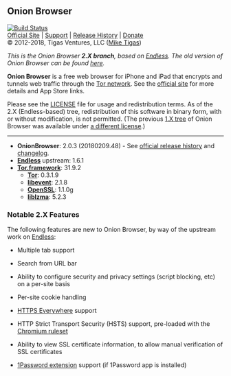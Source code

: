 ## Onion Browser

[![Build Status](https://travis-ci.org/mtigas/OnionBrowser.svg?branch=2.X)](https://travis-ci.org/mtigas/OnionBrowser)  
[Official Site][official] | [Support][help] | [Release History][releases] | [Donate][donate]  
&copy; 2012-2018, Tigas Ventures, LLC ([Mike Tigas][miketigas])

*This is the Onion Browser <strong>2.X branch</strong>, based on [Endless][endless]. The old version of Onion Browser can be found [here][1.X].*

**Onion Browser** is a free web browser for iPhone and iPad that encrypts and tunnels web traffic through the [Tor network][tor]. See the [official site][official] for more details and App Store links.

Please see the [LICENSE][license] file for usage and redistribution terms. As of the 2.X (Endless-based) tree, redistribution of this software in binary form, with or without modification, is not permitted. (The previous [1.X tree][1.X] of Onion Browser was available under [a different license](https://github.com/mtigas/OnionBrowser/blob/1.X/LICENSE).)

---

* **OnionBrowser**: 2.0.3 (20180209.48) - See [official release history][releases] and [changelog][changelog].
* **[Endless][endless]** upstream: 1.6.1
* **[Tor.framework][Tor.framework]**: 31.9.2
  * **[Tor][tor]**: 0.3.1.9
  * **[libevent][libevent]**: 2.1.8
  * **[OpenSSL][openssl]**: 1.1.0g
  * **[liblzma][liblzma]**: 5.2.3

[official]: https://onionbrowser.com/
[help]: https://github.com/mtigas/OnionBrowser/wiki/Help
[releases]: https://github.com/mtigas/OnionBrowser/releases
[changelog]: https://raw.github.com/mtigas/OnionBrowser/2.X/CHANGES.txt
[donate]: https://onionbrowser.com/#support-project
[miketigas]: https://mike.tig.as/
[license]: https://github.com/mtigas/OnionBrowser/blob/2.X/LICENSE
[Tor.framework]: https://github.com/iCepa/Tor.framework
[tor]: https://www.torproject.org/
[libevent]: http://libevent.org/
[openssl]: https://www.openssl.org/
[liblzma]: https://tukaani.org/xz/
[iobfs]: https://github.com/mtigas/iObfs
[endless]: https://github.com/jcs/endless
[1.X]: https://github.com/mtigas/OnionBrowser/tree/1.X

### Notable 2.X Features

The following features are new to Onion Browser, by way of the upstream work on [Endless][endless]:

- Multiple tab support

- Search from URL bar

- Ability to configure security and privacy settings (script blocking, etc) on a per-site basis

- Per-site cookie handling

- [HTTPS Everywhere](https://www.eff.org/HTTPS-EVERYWHERE) support

- HTTP Strict Transport Security (HSTS) support, pre-loaded with the [Chromium ruleset](https://hstspreload.org/)

- Ability to view SSL certificate information, to allow manual verification of SSL certificates

- [1Password extension](https://github.com/AgileBits/onepassword-app-extension)
  support (if 1Password app is installed)
